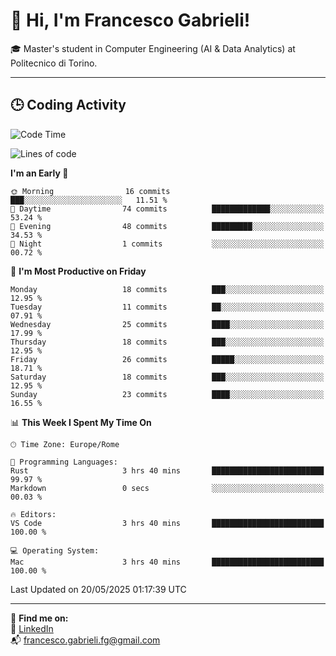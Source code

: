 # 👋 Hi, I'm Francesco Gabrieli!

🎓 Master's student in Computer Engineering (AI & Data Analytics) at Politecnico di Torino.  

---

## 🕒 Coding Activity

<!--START_SECTION:waka-->
![Code Time](http://img.shields.io/badge/Code%20Time-41%20hrs%2042%20mins-blue)

![Lines of code](https://img.shields.io/badge/From%20Hello%20World%20I%27ve%20Written-49.2%20thousand%20lines%20of%20code-blue)

**I'm an Early 🐤** 

```text
🌞 Morning                16 commits          ███░░░░░░░░░░░░░░░░░░░░░░   11.51 % 
🌆 Daytime                74 commits          █████████████░░░░░░░░░░░░   53.24 % 
🌃 Evening                48 commits          █████████░░░░░░░░░░░░░░░░   34.53 % 
🌙 Night                  1 commits           ░░░░░░░░░░░░░░░░░░░░░░░░░   00.72 % 
```
📅 **I'm Most Productive on Friday** 

```text
Monday                   18 commits          ███░░░░░░░░░░░░░░░░░░░░░░   12.95 % 
Tuesday                  11 commits          ██░░░░░░░░░░░░░░░░░░░░░░░   07.91 % 
Wednesday                25 commits          ████░░░░░░░░░░░░░░░░░░░░░   17.99 % 
Thursday                 18 commits          ███░░░░░░░░░░░░░░░░░░░░░░   12.95 % 
Friday                   26 commits          █████░░░░░░░░░░░░░░░░░░░░   18.71 % 
Saturday                 18 commits          ███░░░░░░░░░░░░░░░░░░░░░░   12.95 % 
Sunday                   23 commits          ████░░░░░░░░░░░░░░░░░░░░░   16.55 % 
```


📊 **This Week I Spent My Time On** 

```text
🕑︎ Time Zone: Europe/Rome

💬 Programming Languages: 
Rust                     3 hrs 40 mins       █████████████████████████   99.97 % 
Markdown                 0 secs              ░░░░░░░░░░░░░░░░░░░░░░░░░   00.03 % 

🔥 Editors: 
VS Code                  3 hrs 40 mins       █████████████████████████   100.00 % 

💻 Operating System: 
Mac                      3 hrs 40 mins       █████████████████████████   100.00 % 
```


 Last Updated on 20/05/2025 01:17:39 UTC
<!--END_SECTION:waka-->


---



🔗 **Find me on:**  
💼 [LinkedIn](https://www.linkedin.com/in/francesco-gabrieli)  
📬 francesco.gabrieli.fg@gmail.com  




